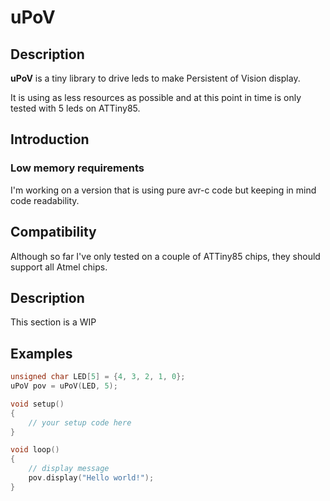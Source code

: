 # uPoV

## Description
**uPoV** is a tiny library to drive leds to make Persistent of Vision display.

It is using as less resources as possible and at this point in time is only tested with 5 leds on ATTiny85.

## Introduction


### Low memory requirements

I'm working on a version that is using pure avr-c code but keeping in mind code readability.

## Compatibility

Although so far I've only tested on a couple of ATTiny85 chips, they should support all Atmel chips.

## Description

This section is a WIP

## Examples

```c
unsigned char LED[5] = {4, 3, 2, 1, 0};
uPoV pov = uPoV(LED, 5);

void setup()
{
    // your setup code here
}

void loop()
{
    // display message
    pov.display("Hello world!");
}
```